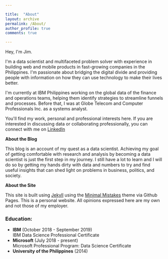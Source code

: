 ```yaml
---

title:  "About"
layout: archive
permalink: /About/
author_profile: true
comments: true

---
```


Hey, I'm Jim.

I'm a data scientist and multifaceted problem solver with experience in building web and mobile products in fast-growing companies in the Philippines. I'm passionate about bridging the digital divide and providing people with information on how they can use technology to make their lives better.

I'm currently at IBM Philippines working on the global data of the finance and operations teams, helping them identify strategies to streamline funnels and processes. Before that, I was at Globe Telecom and Computer Professionals Inc. as a systems analyst. 

You'll find my work, personal and professional interests here. If you are interested in discussing data or collaborating professionally, you can connect with me on [LinkedIn](https://www.linkedin.com/in/jimsonsulit/)


**About the Blog**

This blog is an account of my quest as a data scientist. Achieving my goal of getting comfortable with research and analysis by becoming a data scientist is just the first step in my journey. I still have a lot to learn and I will do so by getting my hands dirty with data and numbers to try and find useful insights that can shed light on problems in business, politics, and society.  

**About the Site**

This site is built using [Jekyll](https://jekyllrb.com) using the [Minimal Mistakes](https://mademistakes.com/work/minimal-mistakes-jekyll-theme/) theme via Github Pages. This is a personal website. All opinions expressed here are my own and not those of my employer.


### Education:
- **IBM** (October 2018 - September 2019)   
  IBM Data Science Professional Certificate
- **Microsoft** (July 2018 - present)   
  Microsoft Professional Program: Data Science Certificate
- **University of the Philippines** (2014)   
  